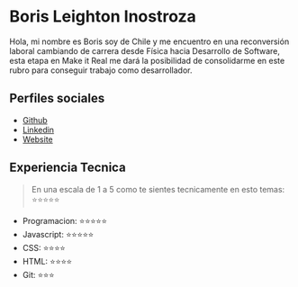 # Boris Leighton Inostroza

Hola, mi nombre es Boris soy de Chile y me encuentro en una reconversión laboral cambiando de carrera desde Física hacia Desarrollo de Software, esta etapa en Make it Real me dará la posibilidad de consolidarme en este rubro para conseguir trabajo como desarrollador.

## Perfiles sociales

- [Github](https://github.com/BorisLeightonI/)
- [Linkedin](https://www.linkedin.com/company/make-it-real-camp/)
- [Website](https://google.com/)

## Experiencia Tecnica
> En una escala de 1 a 5 como te sientes tecnicamente en esto temas:  ⭐️⭐️⭐️⭐️⭐️

- Programacion: ⭐️⭐️⭐️⭐️⭐️
- Javascript: ⭐️⭐️⭐️⭐️⭐️
- CSS: ⭐️⭐️⭐️⭐️
- HTML: ⭐️⭐️⭐️⭐️
- Git: ⭐️⭐️⭐️
